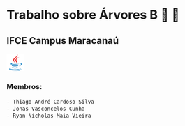 # Trabalho sobre Árvores B 🌳 🤖
## IFCE Campus Maracanaú 

<p >
<img src="https://raw.githubusercontent.com/devicons/devicon/master/icons/java/java-original.svg" alt="java"
width="40" height="40"/> 
</p>

### Membros:
    - Thiago André Cardoso Silva
    - Jonas Vasconcelos Cunha
    - Ryan Nicholas Maia Vieira
